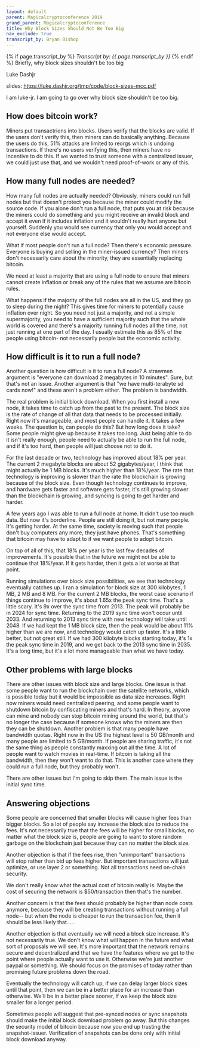 ```yaml
---
layout: default
parent: Magicalcryptoconference 2019
grand_parent: Magicalcryptoconference
title: Why Block Sizes Should Not Be Too Big
nav_exclude: true
transcript_by: Bryan Bishop
---
```


{% if page.transcript_by %} <i>Transcript by:
{{ page.transcript_by }}</i> {% endif %} Briefly, why block sizes
shouldn't be too big

Luke Dashjr

slides: <https://luke.dashjr.org/tmp/code/block-sizes-mcc.pdf>

I am luke-jr. I am going to go over why block size shouldn't be too big.

## How does bitcoin work?

Miners put transactrions into blocks. Users verify that the blocks are
valid. If the users don't verify this, then miners can do basically
anything. Because the users do this, 51% attacks are limited to reorgs
which is undoing transactions. If there's no users verifying this, then
miners have no incentive to do this. If we wanted to trust someone with
a centralized issuer, we could just use that, and we wouldn't need
proof-of-work or any of this.

## How many full nodes are needed?

How many full nodes are actually needed? Obviously, miners could run
full nodes but that doesn't protect you because the miner could modify
the source code. If you alone don't run a full node, that puts you at
risk because the miners could do something and you might receive an
invalid block and accept it even if it includes inflation and it
wouldn't really hurt anyone but yourself. Suddenly you would see
currency that only you would accept and not everyone else would accept.

What if most people don't run a full node? Then there's economic
pressure. Everyone is buying and selling in the miner-issued currency?
Then miners don't necessarily care about the minority, they are
essentially replacing bitcoin.

We need at least a majority that are using a full node to ensure that
miners cannot create inflation or break any of the rules that we assume
are bitcoin rules.

What happens if the majority of the full nodes are all in the US, and
they go to sleep during the night? This gives time for miners to
potentially cause inflation over night. So you need not just a majority,
and not a simple supermajority, you need to have a sufficient majority
such that the whole world is covered and there's a majority running full
nodes all the time, not just running at one part of the day. I usually
estimate this as 85% of the people using bitcoin- not necessarily people
but the economic activity.

## How difficult is it to run a full node?

Another question is how difficult is it to run a full node? A strawmen
argument is "everyone can download 2 megabytes in 10 minutes". Sure, but
that's not an issue. Another argument is that "we have multi-terabyte sd
cards now!" and these aren't a problem either. The problem is bandwidth.

The real problem is initial block download. When you first install a new
node, it takes time to catch up from the past to the present. The block
size is the rate of change of all that data that needs to be processed
initially. Right now it's manageable, and most people can handle it. It
takes a few weeks. The question is, can people do this? But how long
does it take? Some people might give up because it takes too long. Just
being able to do it isn't really enough, people need to actually be able
to run the full node, and if it's too hard, then people will just choose
not to do it.

For the last decade or two, technology has improved about 18% per year.
The current 2 megabyte blocks are about 52 gigabytes/year, I think that
might actually be 1 MB blocks. It's much higher than 18%/year. The rate
that technology is improving is slower than the rate the blockchain is
growing because of the block size. Even though technology continues to
improve, and hardware gets faster and software gets faster, it's still
growing slower than the blockchain is growing, and syncing is going to
get harder and harder.

A few years ago I was able to run a full node at home. It didn't use too
much data. But now it's borderline. People are still doing it, but not
many people. It's getting harder. At the same time, society is moving
such that people don't buy computers any more, they just have phones.
That's something that bitcoin may have to adapt to if we want people to
adopt bitcoin.

On top of all of this, that 18% per year is the last few decades of
improvements. It's possible that in the future we might not be able to
continue that 18%/year. If it gets harder, then it gets a lot worse at
that point.

Running simulations over block size possibilities, we see that
technology eventually catches up. I ran a simulation for block size at
300 kilobytes, 1 MB, 2 MB and 8 MB. For the current 2 MB blocks, the
worst case scenario if things continue to improve, it's about 1.65x the
peak sync time. That's a little scary. It's 9x over the sync time
from 2013. The peak will probably be in 2024 for sync time. Returning to
the 2019 sync time won't occur until 2033. And returning to 2013 sync
time with new technology will take until 2048. If we had kept the 1 MB
block size, then the peak would be about 11% higher than we are now, and
technology would catch up faster. It's a little better, but not great
still. If we had 300 kilobyte blocks starting today, it's 1x the peak
sync time in 2019, and we get back to the 2013 sync time in 2035. It's a
long time, but it's a lot more manageable than what we have today.

## Other problems with large blocks

There are other issues with block size and large blocks. One issue is
that some people want to run the blockchain over the satellite networks,
which is possible today but it would be impossible as data size
increases. Right now miners would need centralized peering, and some
people want to shutdown bitcoin by confiscating miners and that's hard.
In theory, anyone can mine and nobody can stop bitcoin mining around the
world, but that's no longer the case because if someone knows who the
miners are then they can be shutdown. Another problem is that many
people have bandwidth quotas. Right now in the US the highest level is
50 GB/month and many people are limited to 5 GB/month. If people are
sharing traffic, it's not the same thing as people constantly maxxing
out all the time. A lot of people want to watch movies in real-time. If
bitcoin is taking all the bandwidth, then they won't want to do that.
This is another case where they could run a full node, but they probably
won't.

There are other issues but I'm going to skip them. The main issue is the
initial sync time.

## Answering objections

Some people are concerned that smaller blocks will cause higher fees
than bigger blocks. So a lot of people say increase the block size to
reduce the fees. It's not necessarily true that the fees will be higher
for small blocks, no matter what the block size is, people are going to
want to store random garbage on the blockchain just because they can no
matter the block size.

Another objection is that if the fees rise, then "unimportant"
transactions will stop rather than bid up fees higher. But important
transactions will just optimize, or use layer 2 or something. Not all
transactions need on-chain security.

We don't really know what the actual cost of bitcoin really is. Maybe
the cost of securing the network is $50/transaction then that's the
number.

Another concern is that the fees should probably be higher than node
costs anymore, because they will be creating transactions without
running a full node-- but when the node is cheaper to run the
transaction fee, then it should be less likely that.....

Another objection is that eventually we will need a block size increase.
It's not necessarily true. We don't know what will happen in the future
and what sort of proposals we will see. It's more important that the
network remains secure and decentralized and that we have the features
where we get to the point where people actually want to use it.
Otherwise we're just another paypal or something. We should focus on the
promises of today rather than promising future problems down the road.

Eventually the technology will catch up, if we can delay larger block
sizes until that point, then we can be in a better place for an increase
than otherwise. We'll be in a better place sooner, if we keep the block
size smaller for a longer period.

Sometimes people will suggest that pre-synced nodes or sync snapshots
should make the initial block download problem go away. But this changes
the security model of bitcoin because now you end up trusting the
snapshot-issuer. Verification of snapshots can be done only with initial
block download anyway.
